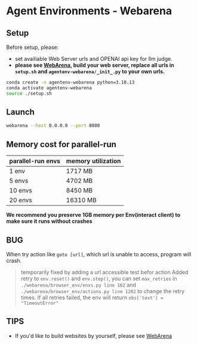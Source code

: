 # Agent Environments - Webarena

## Setup

Before setup, please:

- set availiable Web Server urls and OPENAI api key for llm judge.
- **please see [WebArena](https://github.com/web-arena-x/webarena/blob/main/environment_docker/README.md), build your web server, replace all urls in `setup.sh` and `agentenv-webarena/_init_.py` to your own urls.**

```sh
conda create -n agentenv-webarena python=3.10.13
conda activate agentenv-webarena
source ./setup.sh
```

## Launch

```sh
webarena --host 0.0.0.0 --port 8000
```

## Memory cost for parallel-run

| parallel-run envs | memory utilization |
| ----------------- | ------------------ |
| 1  env            | 1717 MB            |
| 5 envs            | 4702 MB            |
| 10 envs           | 8450 MB            |
| 20 envs           | 16310 MB           |

**We recommend you preserve 1GB memory per Env(interact client) to make sure it runs without crashes**

## BUG

When try action like `goto [url]`, which url is unable to access, program will crash.

> temporarily fixed by adding a url accessible test befor action
> Added retry to `env.reset()` and `env.step()`, you can set `max_retries` in `./webarena/browser_env/envs.py line 162` and `./webarena/browser_env/actions.py line 1202` to change the retry times.
> If all retries failed, the env will return `obs['text'] = "TimeoutError"`

## TIPS

- If you'd like to build websites by yourself, please see [WebArena](https://github.com/web-arena-x/webarena/blob/main/environment_docker/README.md)
